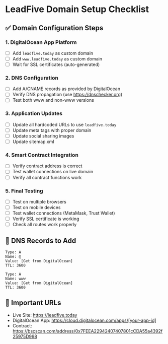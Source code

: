 # LeadFive Domain Setup Checklist

## ✅ Domain Configuration Steps

### 1. DigitalOcean App Platform
- [ ] Add `leadfive.today` as custom domain
- [ ] Add `www.leadfive.today` as custom domain
- [ ] Wait for SSL certificates (auto-generated)

### 2. DNS Configuration
- [ ] Add A/CNAME records as provided by DigitalOcean
- [ ] Verify DNS propagation (use https://dnschecker.org)
- [ ] Test both www and non-www versions

### 3. Application Updates
- [ ] Update all hardcoded URLs to use `leadfive.today`
- [ ] Update meta tags with proper domain
- [ ] Update social sharing images
- [ ] Update sitemap.xml

### 4. Smart Contract Integration
- [ ] Verify contract address is correct
- [ ] Test wallet connections on live domain
- [ ] Verify all contract functions work

### 5. Final Testing
- [ ] Test on multiple browsers
- [ ] Test on mobile devices
- [ ] Test wallet connections (MetaMask, Trust Wallet)
- [ ] Verify SSL certificate is working
- [ ] Check all routes work properly

## 📝 DNS Records to Add

```
Type: A
Name: @
Value: [Get from DigitalOcean]
TTL: 3600

Type: A  
Name: www
Value: [Get from DigitalOcean]
TTL: 3600
```

## 🔗 Important URLs
- Live Site: https://leadfive.today
- DigitalOcean App: https://cloud.digitalocean.com/apps/[your-app-id]
- Contract: https://bscscan.com/address/0x7FEEA22942407407801cCDA55a4392f25975D998
